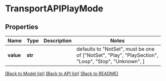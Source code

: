# TransportAPIPlayMode


## Properties
Name | Type | Description | Notes
------------ | ------------- | ------------- | -------------
**value** | **str** |  | defaults to "NotSet",  must be one of ["NotSet", "Play", "PlaySection", "Loop", "Stop", "Unknown", ]

[[Back to Model list]](../README.md#documentation-for-models) [[Back to API list]](../README.md#documentation-for-api-endpoints) [[Back to README]](../README.md)


